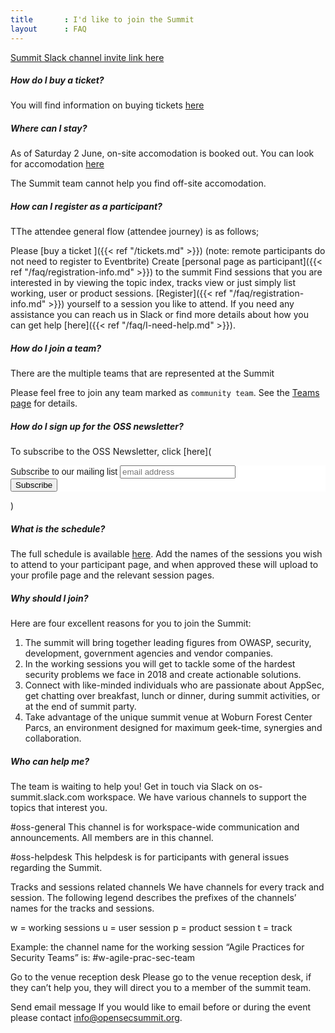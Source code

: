 ```yaml
---
title       : I'd like to join the Summit
layout      : FAQ
---
```


<a href="https://join.slack.com/t/os-summit/shared_invite/enQtMzY4NTk4MzYxNDExLTZjMDFlNDc5YTBkNDU1ZWM5NjM2MDNlZjI0Njc5MDc1NDljOGZjMjliYzNkOTA3OWEyMzczMzI2MjgyYzZlMzc" class="remote_participant"> Summit Slack channel invite link <span>here</span></a>

   
##### How do I buy a ticket?

You will find information on buying tickets [here](https://open-security-summit.org/tickets/)

##### Where can I stay?

As of Saturday 2 June, on-site accomodation is booked out. You can look for accomodation [here](https://www.booking.com/searchresults.en-gb.html?label=gen173nr-1FCAEoggJCAlhYSDNYBGhQiAEBmAEuuAEHyAEM2AEB6AEB-AELkgIBeagCAw&sid=4e9c171fbb85ef8c929b518e15dbc1dd&checkin_month=6&checkin_monthday=3&checkin_year=2018&checkout_month=6&checkout_monthday=4&checkout_year=2018&class_interval=1&dtdisc=0&from_sf=1&group_adults=2&group_children=0&inac=0&index_postcard=0&label_click=undef&no_rooms=1&place_id=ChIJsTVe1NWyd0gRyxjetK_hmUw&place_id_lat=52.0277097&place_id_lon=-0.5325043000000278&postcard=0&room1=A%2CA&sb_price_type=total&src_elem=sb&ss=Center%20Parcs%20Woburn%20Forest%2C%20Millbrook%20Road%2C%20Bedford%2C%20UK&ss_all=0&ssb=empty&sshis=0&ssne=Center%20Parcs%20Woburn%20Forest%2C%20Millbrook%20Road%2C%20Bedford%2C%20UK&ssne_untouched=Center%20Parcs%20Woburn%20Forest%2C%20Millbrook%20Road%2C%20Bedford%2C%20UK&=&order=distance_from_landmark&dst_landmark=gp)

The Summit team cannot help you find off-site accomodation.

##### How can I register as a participant?

TThe attendee general flow (attendee journey) is as follows;

Please [buy a ticket ]({{< ref "/tickets.md" >}}) (note: remote participants do not need to register to Eventbrite)
Create [personal page as participant]({{< ref "/faq/registration-info.md" >}}) to the summit
Find sessions that you are interested in by viewing the topic index, tracks view or just simply list working, user or product sessions.
[Register]({{< ref "/faq/registration-info.md" >}}) yourself to a session you like to attend.
If you need any assistance you can reach us in Slack or find more details about how you can get help [here]({{< ref "/faq/I-need-help.md" >}}).

##### How do I join a team?

There are the multiple teams that are represented at the Summit

Please feel free to join any team marked as `community team`. See the [Teams page](https://open-security-summit.org/teams/) for details.

##### How do I sign up for the OSS newsletter?

To subscribe to the OSS Newsletter, click [here](<link href="//cdn-images.mailchimp.com/embedcode/slim-10_7.css" rel="stylesheet" type="text/css">
<style type="text/css">
    #mc_embed_signup{background:#fff; clear:left; font:14px Helvetica,Arial,sans-serif; }
    /* Add your own MailChimp form style overrides in your site stylesheet or in this style block.
       We recommend moving this block and the preceding CSS link to the HEAD of your HTML file. */
</style>
<div id="mc_embed_signup">
<form action="https://opensecsummit.us18.list-manage.com/subscribe/post?u=b36737d10afec8efd80e5e21d&amp;id=2c3ad4cbec" method="post" id="mc-embedded-subscribe-form" name="mc-embedded-subscribe-form" class="validate" target="_blank" novalidate>
   <div id="mc_embed_signup_scroll">
    <label for="mce-EMAIL">Subscribe to our mailing list</label>
    <input type="email" value="" name="EMAIL" class="email" id="mce-EMAIL" placeholder="email address" required>
   <!-- real people should not fill this in and expect good things - do not remove this or risk form bot signups-->
   <div style="position: absolute; left: -5000px;" aria-hidden="true"><input type="text" name="b_b36737d10afec8efd80e5e21d_2c3ad4cbec" tabindex="-1" value=""></div>
   <div class="clear"><input type="submit" value="Subscribe" name="subscribe" id="mc-embedded-subscribe" class="button"></div>
   </div>
</form>
</div>)

##### What is the schedule?
The full schedule is available [here](https://open-security-summit.org/schedule/). Add the names of the sessions you wish to attend to your participant page, and when approved these will upload to your profile page and the relevant session pages.

##### Why should I join?
Here are four excellent reasons for you to join the Summit:
1. The summit will bring together leading figures from OWASP, security, development, government agencies and vendor companies.
2. In the working sessions you will get to tackle some of the hardest security problems we face in 2018 and create actionable solutions.
3. Connect with like-minded individuals who are passionate about AppSec, get chatting over breakfast, lunch or dinner, during summit activities, or at the end of summit party.
4. Take advantage of the unique summit venue at Woburn Forest Center Parcs, an environment designed for maximum geek-time, synergies and collaboration.

##### Who can help me?

The team is waiting to help you! Get in touch via Slack on os-summit.slack.com workspace.
We have various channels to support the topics that interest you.

#oss-general
This channel is for workspace-wide communication and announcements. All members are in this channel.

#oss-helpdesk
This helpdesk is for participants with general issues regarding the Summit.

Tracks and sessions related channels
We have channels for every track and session. The following legend describes the prefixes of the channels’ names for the tracks and sessions.

w = working sessions
u = user session
p = product session
t = track

Example: the channel name for the working session “Agile Practices for Security Teams” is: #w-agile-prac-sec-team

Go to the venue reception desk
Please go to the venue reception desk, if they can’t help you, they will direct you to a member of the summit team.

Send email message
If you would like to email before or during the event please contact info@opensecsummit.org.

